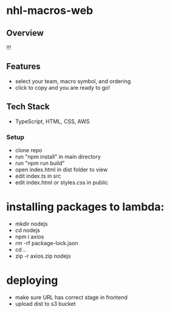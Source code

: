 # nhl-macros-web

## Overview
!!!

## Features
- select your team, macro symbol, and ordering
- click to copy and you are ready to go!

## Tech Stack
- TypeScript, HTML, CSS, AWS

### Setup
- clone repo
- run "npm install" in main directory
- run "npm run build" 
- open index.html in dist folder to view
- edit index.ts in src
- edit index.html or styles.css in public

# installing packages to lambda:
- mkdir nodejs
- cd nodejs
- npm i axios
- rm -rf package-lock.json
- cd ..
- zip -r axios.zip nodejs

# deploying
- make sure URL has correct stage in frontend
- upload dist to s3 bucket
